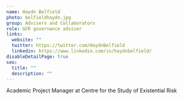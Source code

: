 ```yaml
---
name: Haydn Belfield
photo: belfieldhaydn.jpg
group: Advisers and Collaborators
role: GCR governance adviser
links:
  website: ""
  twitter: https://twitter.com/HaydnBelfield
  linkedin: https://www.linkedin.com/in/haydnbelfield/
disableDetailPage: true
seo:
  title: ""
  description: ""
---
```


Academic Project Manager at Centre for the Study of Existential Risk
